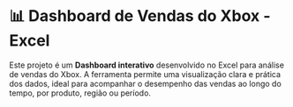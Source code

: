 # 📊 Dashboard de Vendas do Xbox - Excel

Este projeto é um **Dashboard interativo** desenvolvido no Excel para análise de vendas do Xbox. A ferramenta permite uma visualização clara e prática dos dados, ideal para acompanhar o desempenho das vendas ao longo do tempo, por produto, região ou período.
